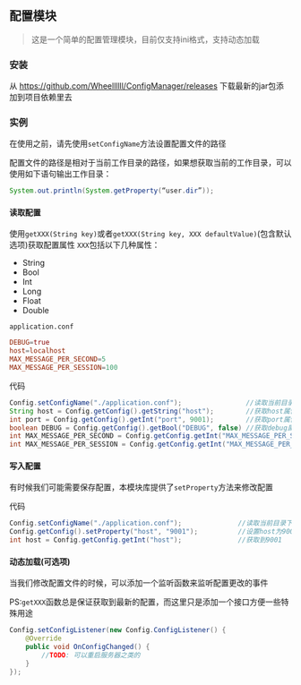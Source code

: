 ## 配置模块
> 这是一个简单的配置管理模块，目前仅支持ini格式，支持动态加载

### 安装
从 https://github.com/Wheellllll/ConfigManager/releases 下载最新的jar包添加到项目依赖里去

### 实例
在使用之前，请先使用`setConfigName`方法设置配置文件的路径

配置文件的路径是相对于当前工作目录的路径，如果想获取当前的工作目录，可以使用如下语句输出工作目录：
```java
System.out.println(System.getProperty(“user.dir”));
```


#### 读取配置
使用`getXXX(String key)`或者`getXXX(String key, XXX defaultValue)`(包含默认选项)获取配置属性
`XXX`包括以下几种属性：
- String
- Bool
- Int
- Long
- Float
- Double

`application.conf`

```conf
DEBUG=true
host=localhost
MAX_MESSAGE_PER_SECOND=5
MAX_MESSAGE_PER_SESSION=100
```

代码
```java
Config.setConfigName("./application.conf");                //读取当前目录下的application.conf文件
String host = Config.getConfig().getString("host");        //获取host属性，这里会得到localhost
int port = Config.getConfig().getInt("port", 9001);        //获取port属性，由于没有设置，故这里会使用默认值9001
boolean DEBUG = Config.getConfig().getBool("DEBUG", false) //获取debug属性，由于在配置文件里设置过，故这里没有使用默认值而是得到了true
int MAX_MESSAGE_PER_SECOND = Config.getConfig.getInt("MAX_MESSAGE_PER_SECOND")   //获取到5
int MAX_MESSAGE_PER_SESSION = Config.getConfig.getInt("MAX_MESSAGE_PER_SESSION") //获取到100
```

#### 写入配置
有时候我们可能需要保存配置，本模块库提供了`setProperty`方法来修改配置

代码
```java
Config.setConfigName("./application.conf");              //读取当前目录下的application.conf文件
Config.getConfig().setProperty("host", "9001");          //设置host为9001
int host = Config.getConfig.getInt("host");              //获取到9001
```

#### 动态加载(可选项)
当我们修改配置文件的时候，可以添加一个监听函数来监听配置更改的事件

PS:`getXXX`函数总是保证获取到最新的配置，而这里只是添加一个接口方便一些特殊用途

```java
Config.setConfigListener(new Config.ConfigListener() {
    @Override
    public void OnConfigChanged() {
        //TODO: 可以重启服务器之类的
    }
});
```
